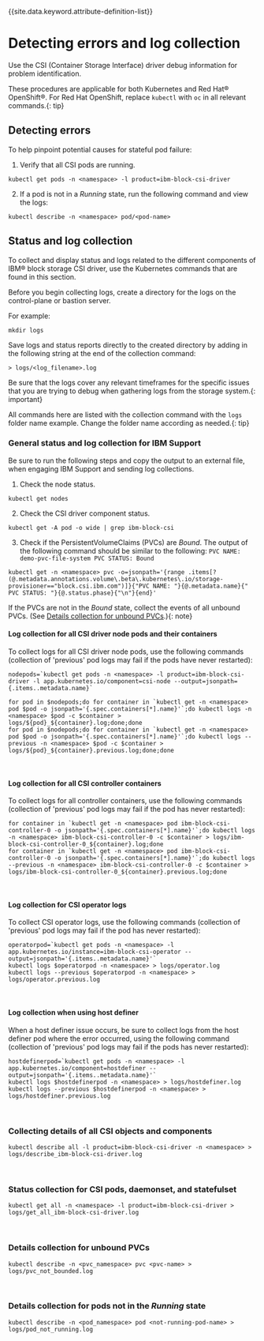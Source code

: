 
{{site.data.keyword.attribute-definition-list}}

# Detecting errors and log collection

Use the CSI (Container Storage Interface) driver debug information for problem identification.

These procedures are applicable for both Kubernetes and Red Hat® OpenShift®. For Red Hat OpenShift, replace `kubectl` with `oc` in all relevant commands.{: tip}

## Detecting errors

To help pinpoint potential causes for stateful pod failure:

1. Verify that all CSI pods are running.
```
kubectl get pods -n <namespace> -l product=ibm-block-csi-driver
```

2. If a pod is not in a _Running_ state, run the following command and view the logs:
```
kubectl describe -n <namespace> pod/<pod-name>
```

## Status and log collection
To collect and display status and logs related to the different components of IBM® block storage CSI driver, use the Kubernetes commands that are found in this section.

Before you begin collecting logs, create a directory for the logs on the control-plane or bastion server.

For example:

    mkdir logs

Save logs and status reports directly to the created directory by adding in the following string at the end of the collection command:

    > logs/<log_filename>.log

Be sure that the logs cover any relevant timeframes for the specific issues that you are trying to debug when gathering logs from the storage system.{: important}

All commands here are listed with the collection command with the `logs` folder name example. Change the folder name according as needed.{: tip}

### General status and log collection for IBM Support
Be sure to run the following steps and copy the output to an external file, when engaging IBM Support and sending log collections.

1. Check the node status.
```
kubectl get nodes
```

2. Check the CSI driver component status.
```
kubectl get -A pod -o wide | grep ibm-block-csi
```

3. Check if the PersistentVolumeClaims (PVCs) are _Bound_. The output of the following command should be similar to the following: `PVC NAME: demo-pvc-file-system PVC STATUS: Bound`
```
kubectl get -n <namespace> pvc -o=jsonpath='{range .items[?(@.metadata.annotations.volume\.beta\.kubernetes\.io/storage-provisioner=="block.csi.ibm.com")]}{"PVC NAME: "}{@.metadata.name}{" PVC STATUS: "}{@.status.phase}{"\n"}{end}'
```

If the PVCs are not in the _Bound_ state, collect the events of all unbound PVCs. (See [Details collection for unbound PVCs](#details-collection-for-unbound-pvcs).){: note}

#### Log collection for all CSI driver node pods and their containers

To collect logs for all CSI driver node pods, use the following commands (collection of 'previous' pod logs may fail if the pods have never restarted):

    nodepods=`kubectl get pods -n <namespace> -l product=ibm-block-csi-driver -l app.kubernetes.io/component=csi-node --output=jsonpath={.items..metadata.name}`
    
    for pod in $nodepods;do for container in `kubectl get -n <namespace> pod $pod -o jsonpath='{.spec.containers[*].name}'`;do kubectl logs -n <namespace> $pod -c $container > logs/${pod}_${container}.log;done;done
    for pod in $nodepods;do for container in `kubectl get -n <namespace> pod $pod -o jsonpath='{.spec.containers[*].name}'`;do kubectl logs --previous -n <namespace> $pod -c $container > logs/${pod}_${container}.previous.log;done;done

<br>

#### Log collection for all CSI controller containers

To collect logs for all controller containers, use the following commands (collection of 'previous' pod logs may fail if the pod has never restarted):
    
    for container in `kubectl get -n <namespace> pod ibm-block-csi-controller-0 -o jsonpath='{.spec.containers[*].name}'`;do kubectl logs -n <namespace> ibm-block-csi-controller-0 -c $container > logs/ibm-block-csi-controller-0_${container}.log;done
    for container in `kubectl get -n <namespace> pod ibm-block-csi-controller-0 -o jsonpath='{.spec.containers[*].name}'`;do kubectl logs --previous -n <namespace> ibm-block-csi-controller-0 -c $container > logs/ibm-block-csi-controller-0_${container}.previous.log;done

<br>

#### Log collection for CSI operator logs
To collect CSI operator logs, use the following commands (collection of 'previous' pod logs may fail if the pod has never restarted):

    operatorpod=`kubectl get pods -n <namespace> -l app.kubernetes.io/instance=ibm-block-csi-operator --output=jsonpath='{.items..metadata.name}'`
    kubectl logs $operatorpod -n <namespace> > logs/operator.log
    kubectl logs --previous $operatorpod -n <namespace> > logs/operator.previous.log

<br>

#### Log collection when using host definer
When a host definer issue occurs, be sure to collect logs from the host definer pod where the error occurred, using the following command (collection of 'previous' pod logs may fail if the pods has never restarted):

    hostdefinerpod=`kubectl get pods -n <namespace> -l app.kubernetes.io/component=hostdefiner --output=jsonpath='{.items..metadata.name}'`
    kubectl logs $hostdefinerpod -n <namespace> > logs/hostdefiner.log
    kubectl logs --previous $hostdefinerpod -n <namespace> > logs/hostdefiner.previous.log

<br>

### Collecting details of all CSI objects and components
    kubectl describe all -l product=ibm-block-csi-driver -n <namespace> > logs/describe_ibm-block-csi-driver.log

<br>

### Status collection for CSI pods, daemonset, and statefulset
    kubectl get all -n <namespace> -l product=ibm-block-csi-driver > logs/get_all_ibm-block-csi-driver.log

<br>

### Details collection for unbound PVCs
    kubectl describe -n <pvc_namespace> pvc <pvc-name> > logs/pvc_not_bounded.log

<br>

### Details collection for pods not in the _Running_ state
    kubectl describe -n <pod_namespace> pod <not-running-pod-name> > logs/pod_not_running.log
<br>
